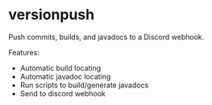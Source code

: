# versionpush
Push commits, builds, and javadocs to a Discord webhook.

Features:
 - Automatic build locating
 - Automatic javadoc locating
 - Run scripts to build/generate javadocs
 - Send to discord webhook